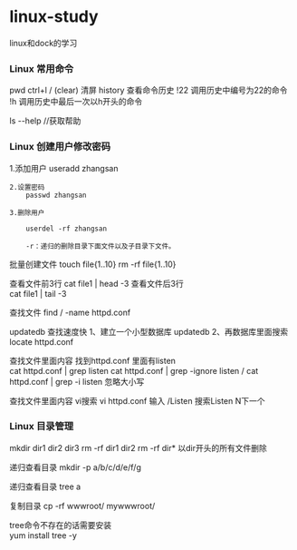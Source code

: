 # linux-study
linux和dock的学习

### Linux 常用命令
pwd 
ctrl+l / (clear)   清屏
history 查看命令历史
!22 调用历史中编号为22的命令
!h 调用历史中最后一次以h开头的命令

ls --help //获取帮助

### Linux 创建用户修改密码
   1.添加用户
		useradd zhangsan

	2.设置密码
		passwd zhangsan

	3.删除用户
		
		userdel -rf zhangsan

		-r：递归的删除目录下面文件以及子目录下文件。

批量创建文件
      touch file{1..10}
		rm -rf file{1..10}

查看文件前3行
    cat file1 | head -3
查看文件后3行  
   cat file1 | tail -3

查找文件 
    find / -name  httpd.conf

   updatedb   查找速度快
			1、建立一个小型数据库   updatedb
			2、再数据库里面搜索   locate httpd.conf

查找文件里面内容   找到httpd.conf 里面有listen				
	cat httpd.conf | grep listen
	cat httpd.conf | grep -ignore listen   /  cat httpd.conf | grep -i listen  忽略大小写

查找文件里面内容  vi搜索 
		vi  httpd.conf
		输入 /Listen    搜索Listen     N下一个

### Linux 目录管理
mkdir dir1 dir2 dir3
rm -rf dir1 dir2
rm -rf  dir*      以dir开头的所有文件删除

递归查看目录
mkdir -p a/b/c/d/e/f/g

递归查看目录
	tree a

复制目录
cp  -rf  wwwroot/ mywwwroot/	

tree命令不存在的话需要安装			
	yum install tree -y